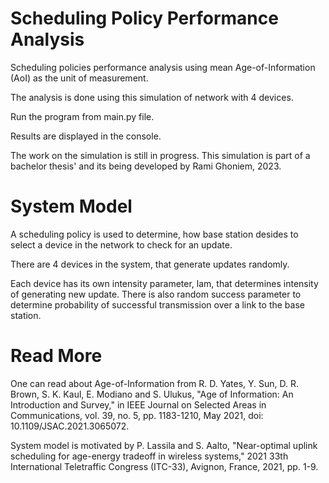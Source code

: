 # Scheduling Policy Performance Analysis
Scheduling policies performance analysis using mean Age-of-Information (AoI) as the unit of measurement. 

The analysis is done using this simulation of network with 4 devices.


Run the program from main.py file. 

Results are displayed in the console. 


The work on the simulation is still in progress.
This simulation is part of a bachelor thesis' and its being developed by Rami Ghoniem, 2023.


# System Model
A scheduling policy is used to determine, how base station desides to select a device in the network to check for an update. 

There are 4 devices in the system, that generate updates randomly. 

Each device has its own intensity parameter, lam, that determines intensity of generating new update. 
There is also random success parameter to determine probability of successful transmission over a link to the base station.


# Read More
One can read about Age-of-Information from R. D. Yates, Y. Sun, D. R. Brown, S. K. Kaul, E. Modiano and S. Ulukus, "Age of Information: An Introduction and Survey," in IEEE Journal on Selected Areas in Communications, vol. 39, no. 5, pp. 1183-1210, May 2021, doi: 10.1109/JSAC.2021.3065072.

System model is motivated by P. Lassila and S. Aalto, "Near-optimal uplink scheduling for age-energy tradeoff in wireless systems," 2021 33th International Teletraffic Congress (ITC-33), Avignon, France, 2021, pp. 1-9.



